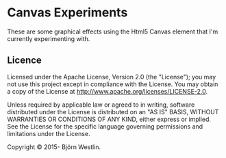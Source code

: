# Canvas Experiments #

These are some graphical effects using the Html5 Canvas element that I'm currently experimenting with.


## Licence ##

Licensed under the Apache License, Version 2.0 (the "License"); you may not use this project except in compliance with the License. You may obtain a copy of the License at http://www.apache.org/licenses/LICENSE-2.0.

Unless required by applicable law or agreed to in writing, software distributed under the License is distributed on an "AS IS" BASIS, WITHOUT WARRANTIES OR CONDITIONS OF ANY KIND, either express or implied. See the License for the specific language governing permissions and limitations under the License.

Copyright &copy; 2015- Björn Westlin.

